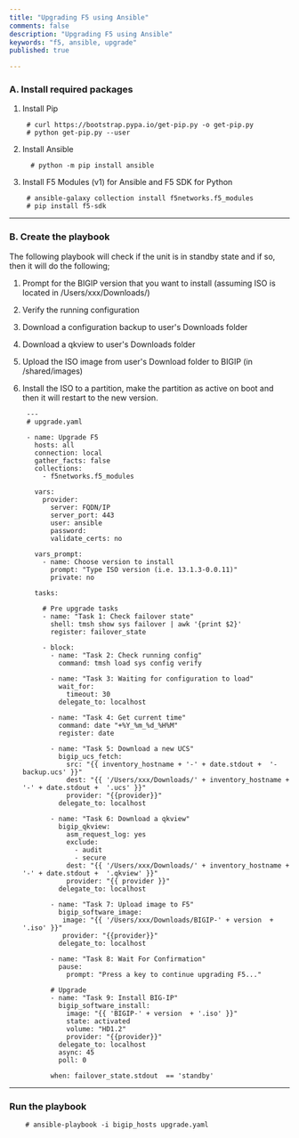 ```yaml
---
title: "Upgrading F5 using Ansible"
comments: false
description: "Upgrading F5 using Ansible"
keywords: "f5, ansible, upgrade"
published: true

---
```



### A. Install required packages
1. Install Pip

        # curl https://bootstrap.pypa.io/get-pip.py -o get-pip.py
        # python get-pip.py --user

2. Install Ansible
          
         # python -m pip install ansible

3. Install F5 Modules (v1) for Ansible and F5 SDK for Python
    
        # ansible-galaxy collection install f5networks.f5_modules
        # pip install f5-sdk

---

### B. Create the playbook

The following playbook will check if the unit is in standby state and if so, then it will do the following;
1. Prompt for the BIGIP version that you want to install (assuming ISO is located in /Users/xxx/Downloads/)
2. Verify the running configuration
3. Download a configuration backup to user's Downloads folder
4. Download a qkview to user's Downloads folder
5. Upload the ISO image from user's Download folder to BIGIP (in /shared/images)
6. Install the ISO to a partition, make the partition as active on boot and then it will restart to the new version.

        ---
        # upgrade.yaml
        
        - name: Upgrade F5
          hosts: all
          connection: local
          gather_facts: false
          collections:
            - f5networks.f5_modules

          vars:
            provider:
              server: FQDN/IP
              server_port: 443
              user: ansible
              password: 
              validate_certs: no

          vars_prompt:
            - name: Choose version to install
              prompt: "Type ISO version (i.e. 13.1.3-0.0.11)"
              private: no

          tasks:

            # Pre upgrade tasks
            - name: "Task 1: Check failover state"
              shell: tmsh show sys failover | awk '{print $2}'
              register: failover_state

            - block:
              - name: "Task 2: Check running config"
                command: tmsh load sys config verify

              - name: "Task 3: Waiting for configuration to load"
                wait_for:
                  timeout: 30
                delegate_to: localhost

              - name: "Task 4: Get current time"
                command: date "+%Y_%m_%d_%H%M"
                register: date

              - name: "Task 5: Download a new UCS"
                bigip_ucs_fetch:
                  src: "{{ inventory_hostname + '-' + date.stdout +  '-backup.ucs' }}"
                  dest: "{{ '/Users/xxx/Downloads/' + inventory_hostname + '-' + date.stdout +  '.ucs' }}"
                  provider: "{{provider}}"
                delegate_to: localhost

              - name: "Task 6: Download a qkview"
                bigip_qkview:
                  asm_request_log: yes
                  exclude:
                    - audit
                    - secure
                  dest: "{{ '/Users/xxx/Downloads/' + inventory_hostname + '-' + date.stdout +  '.qkview' }}"
                  provider: "{{ provider }}"
                delegate_to: localhost

              - name: "Task 7: Upload image to F5"
                bigip_software_image:
                 image: "{{ '/Users/xxx/Downloads/BIGIP-' + version  + '.iso' }}"
                 provider: "{{provider}}"
                delegate_to: localhost

              - name: "Task 8: Wait For Confirmation"
                pause:
                  prompt: "Press a key to continue upgrading F5..."

              # Upgrade
              - name: "Task 9: Install BIG-IP"
                bigip_software_install:
                  image: "{{ 'BIGIP-' + version  + '.iso' }}"
                  state: activated
                  volume: "HD1.2"                                     
                  provider: "{{provider}}"
                delegate_to: localhost
                async: 45
                poll: 0

              when: failover_state.stdout  == 'standby'

---

### Run the playbook

        # ansible-playbook -i bigip_hosts upgrade.yaml 
